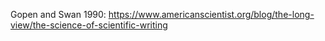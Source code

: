 Gopen and Swan 1990: https://www.americanscientist.org/blog/the-long-view/the-science-of-scientific-writing
